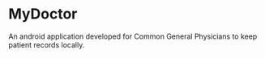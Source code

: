# MyDoctor
An android application developed for Common General Physicians to keep patient records locally.
